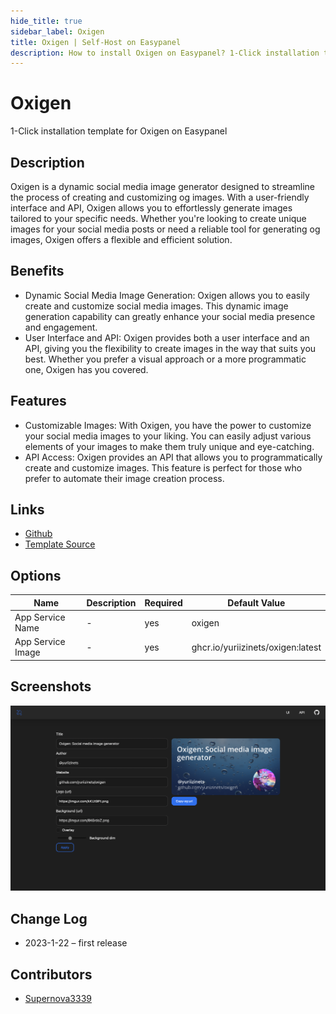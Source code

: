```yaml
---
hide_title: true
sidebar_label: Oxigen
title: Oxigen | Self-Host on Easypanel
description: How to install Oxigen on Easypanel? 1-Click installation template for Oxigen on Easypanel
---
```


<!-- generated -->

# Oxigen

1-Click installation template for Oxigen on Easypanel

## Description

Oxigen is a dynamic social media image generator designed to streamline the process of creating and customizing og images. With a user-friendly interface and API, Oxigen allows you to effortlessly generate images tailored to your specific needs. Whether you&#39;re looking to create unique images for your social media posts or need a reliable tool for generating og images, Oxigen offers a flexible and efficient solution.

## Benefits

- Dynamic Social Media Image Generation: Oxigen allows you to easily create and customize social media images. This dynamic image generation capability can greatly enhance your social media presence and engagement.
- User Interface and API: Oxigen provides both a user interface and an API, giving you the flexibility to create images in the way that suits you best. Whether you prefer a visual approach or a more programmatic one, Oxigen has you covered.

## Features

- Customizable Images: With Oxigen, you have the power to customize your social media images to your liking. You can easily adjust various elements of your images to make them truly unique and eye-catching.
- API Access: Oxigen provides an API that allows you to programmatically create and customize images. This feature is perfect for those who prefer to automate their image creation process.

## Links

- [Github](https://github.com/yuriizinets/oxigen)
- [Template Source](https://github.com/easypanel-io/templates/tree/main/templates/oxigen)

## Options

Name | Description | Required | Default Value
-|-|-|-
App Service Name | - | yes | oxigen
App Service Image | - | yes | ghcr.io/yuriizinets/oxigen:latest

## Screenshots

![Oxigen Screenshot](./assets/screenshot.png)

## Change Log

- 2023-1-22 – first release

## Contributors

- [Supernova3339](https://github.com/Supernova3339)
